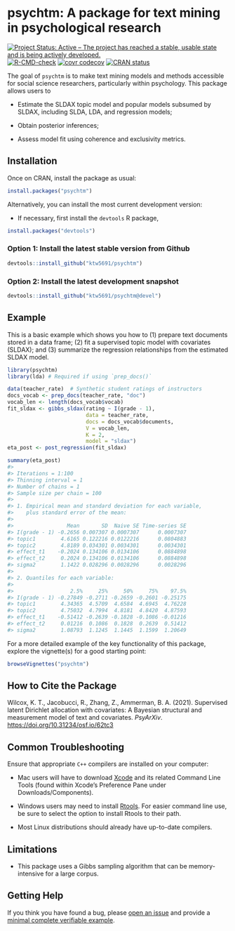 
<!-- README.md is generated from README.Rmd. Please edit that file -->

# psychtm: A package for text mining in psychological research

<!-- badges: start -->

[![Project Status: Active – The project has reached a stable, usable
state and is being actively
developed.](https://www.repostatus.org/badges/latest/active.svg)](https://www.repostatus.org/#active)
[![R-CMD-check](https://github.com/ktw5691/psychtm/workflows/R-CMD-check/badge.svg)](https://github.com/ktw5691/psychtm/actions)
[![`covr`
codecov](https://app.codecov.io/gh/ktw5691/psychtm/branch/main/graph/badge.svg?token=hpAkicQFxg)](https://app.codecov.io/gh/ktw5691/psychtm)
[![CRAN
status](https://www.r-pkg.org/badges/version/psychtm)](https://CRAN.R-project.org/package=psychtm)
<!-- badges: end -->

The goal of `psychtm` is to make text mining models and methods
accessible for social science researchers, particularly within
psychology. This package allows users to

-   Estimate the SLDAX topic model and popular models subsumed by SLDAX,
    including SLDA, LDA, and regression models;

-   Obtain posterior inferences;

-   Assess model fit using coherence and exclusivity metrics.

## Installation

Once on CRAN, install the package as usual:

``` r
install.packages("psychtm")
```

Alternatively, you can install the most current development version:

-   If necessary, first install the `devtools` R package,

``` r
install.packages("devtools")
```

### Option 1: Install the latest stable version from Github

``` r
devtools::install_github("ktw5691/psychtm")
```

### Option 2: Install the latest development snapshot

``` r
devtools::install_github("ktw5691/psychtm@devel")
```

## Example

This is a basic example which shows you how to (1) prepare text
documents stored in a data frame; (2) fit a supervised topic model with
covariates (SLDAX); and (3) summarize the regression relationships from
the estimated SLDAX model.

``` r
library(psychtm)
library(lda) # Required if using `prep_docs()`

data(teacher_rate)  # Synthetic student ratings of instructors
docs_vocab <- prep_docs(teacher_rate, "doc")
vocab_len <- length(docs_vocab$vocab)
fit_sldax <- gibbs_sldax(rating ~ I(grade - 1),
                         data = teacher_rate,
                         docs = docs_vocab$documents,
                         V = vocab_len,
                         K = 2,
                         model = "sldax")
eta_post <- post_regression(fit_sldax)
```

``` r
summary(eta_post)
#> 
#> Iterations = 1:100
#> Thinning interval = 1 
#> Number of chains = 1 
#> Sample size per chain = 100 
#> 
#> 1. Empirical mean and standard deviation for each variable,
#>    plus standard error of the mean:
#> 
#>                 Mean       SD  Naive SE Time-series SE
#> I(grade - 1) -0.2656 0.007307 0.0007307      0.0007307
#> topic1        4.6165 0.122216 0.0122216      0.0804883
#> topic2        4.8189 0.034301 0.0034301      0.0034301
#> effect_t1    -0.2024 0.134106 0.0134106      0.0884898
#> effect_t2     0.2024 0.134106 0.0134106      0.0884898
#> sigma2        1.1422 0.028296 0.0028296      0.0028296
#> 
#> 2. Quantiles for each variable:
#> 
#>                  2.5%     25%     50%     75%    97.5%
#> I(grade - 1) -0.27849 -0.2711 -0.2659 -0.2601 -0.25175
#> topic1        4.34365  4.5709  4.6584  4.6945  4.76228
#> topic2        4.75032  4.7994  4.8181  4.8420  4.87593
#> effect_t1    -0.51412 -0.2639 -0.1828 -0.1086 -0.01216
#> effect_t2     0.01216  0.1086  0.1828  0.2639  0.51412
#> sigma2        1.08793  1.1245  1.1445  1.1599  1.20649
```

For a more detailed example of the key functionality of this package,
explore the vignette(s) for a good starting point:

``` r
browseVignettes("psychtm")
```

## How to Cite the Package

Wilcox, K. T., Jacobucci, R., Zhang, Z., Ammerman, B. A. (2021).
Supervised latent Dirichlet allocation with covariates: A Bayesian
structural and measurement model of text and covariates. *PsyArXiv*.
<https://doi.org/10.31234/osf.io/62tc3>

## Common Troubleshooting

Ensure that appropriate `C++` compilers are installed on your computer:

-   Mac users will have to download
    [Xcode](https://apps.apple.com/ca/app/xcode/id497799835?mt=12) and
    its related Command Line Tools (found within Xcode’s Preference Pane
    under Downloads/Components).

-   Windows users may need to install
    [Rtools](https://CRAN.R-project.org/bin/windows/Rtools/). For easier
    command line use, be sure to select the option to install Rtools to
    their path.

-   Most Linux distributions should already have up-to-date compilers.

## Limitations

-   This package uses a Gibbs sampling algorithm that can be
    memory-intensive for a large corpus.

## Getting Help

If you think you have found a bug, please [open an
issue](https://github.com/ktw5691/psychtm/issues) and provide a [minimal
complete verifiable example](https://stackoverflow.com/help/mcve).
